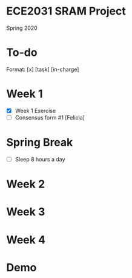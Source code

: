 # ECE2031 SRAM Project
Spring 2020


# To-do

Format: [x] [task] [in-charge] 

# Week 1
- [x] Week 1 Exercise 
- [ ] Consensus form #1 [Felicia]

# Spring Break
- [ ] Sleep 8 hours a day

# Week 2

# Week 3

# Week 4

# Demo
